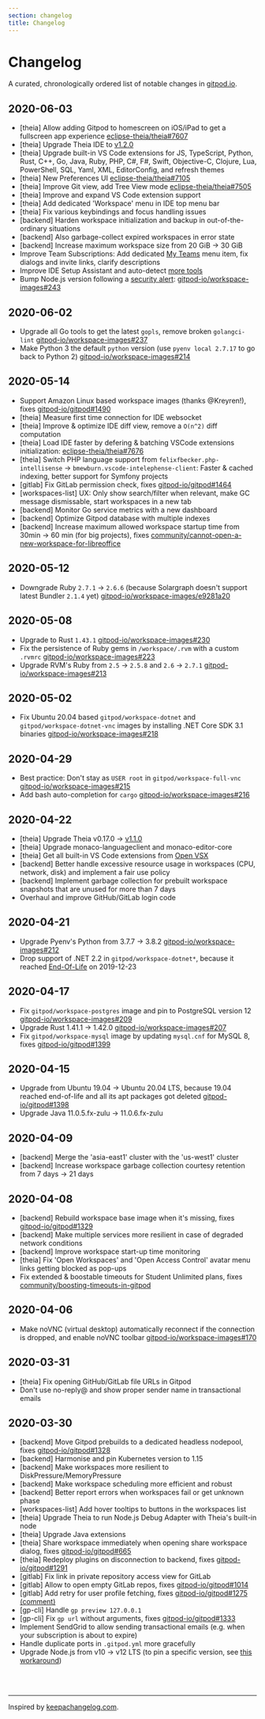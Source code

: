 ```yaml
---
section: changelog
title: Changelog
---
```


# Changelog

A curated, chronologically ordered list of notable changes in [gitpod.io](https://www.gitpod.io/).

## 2020-06-03

- [theia] Allow adding Gitpod to homescreen on iOS/iPad to get a fullscreen app experience [eclipse-theia/theia#7607](https://github.com/eclipse-theia/theia/issues/7607)
- [theia] Upgrade Theia IDE to [v1.2.0](https://github.com/eclipse-theia/theia/blob/master/CHANGELOG.md#v120)
- [theia] Upgrade built-in VS Code extensions for JS, TypeScript, Python, Rust, C++, Go, Java, Ruby, PHP, C#, F#, Swift, Objective-C, Clojure, Lua, PowerShell, SQL, Yaml, XML, EditorConfig, and refresh themes
- [theia] New Preferences UI [eclipse-theia/theia#7105](https://github.com/eclipse-theia/theia/pull/7105)
- [theia] Improve Git view, add Tree View mode [eclipse-theia/theia#7505](https://github.com/eclipse-theia/theia/pull/7505)
- [theia] Improve and expand VS Code extension support
- [theia] Add dedicated 'Workspace' menu in IDE top menu bar
- [theia] Fix various keybindings and focus handling issues
- [backend] Harden workspace initialization and backup in out-of-the-ordinary situations
- [backend] Also garbage-collect expired workspaces in error state
- [backend] Increase maximum workspace size from 20 GiB → 30 GiB
- Improve Team Subscriptions: Add dedicated [My Teams](https://gitpod.io/teams/) menu item, fix dialogs and invite links, clarify descriptions
- Improve IDE Setup Assistant and auto-detect [more tools](https://github.com/gitpod-io/gitpod-yml-inferrer/compare/5710153c...2212efac)
- Bump Node.js version following a [security alert](https://twitter.com/liran_tal/status/1267519052731289600): [gitpod-io/workspace-images#243](https://github.com/gitpod-io/workspace-images/pull/243)

## 2020-06-02

- Upgrade all Go tools to get the latest `gopls`, remove broken `golangci-lint` [gitpod-io/workspace-images#237](https://github.com/gitpod-io/workspace-images/pull/237)
- Make Python 3 the default `python` version (use `pyenv local 2.7.17` to go back to Python 2) [gitpod-io/workspace-images#214](https://github.com/gitpod-io/workspace-images/pull/214)

## 2020-05-14

- Support Amazon Linux based workspace images (thanks @Kreyren!), fixes [gitpod-io/gitpod#1490](https://github.com/gitpod-io/gitpod/issues/1490)
- [theia] Measure first time connection for IDE websocket
- [theia] Improve & optimize IDE diff view, remove a `O(n^2)` diff computation
- [theia] Load IDE faster by defering & batching VSCode extensions initialization: [eclipse-theia/theia#7676](https://github.com/eclipse-theia/theia/pull/7676)
- [theia] Switch PHP language support from `felixfbecker.php-intellisense` → `bmewburn.vscode-intelephense-client`: Faster & cached indexing, better support for Symfony projects
- [gitlab] Fix GitLab permission check, fixes [gitpod-io/gitpod#1464](https://github.com/gitpod-io/gitpod/issues/1464)
- [workspaces-list] UX: Only show search/filter when relevant, make GC message dismissable, start workspaces in a new tab
- [backend] Monitor Go service metrics with a new dashboard
- [backend] Optimize Gitpod database with multiple indexes
- [backend] Increase maximum allowed workspace startup time from 30min → 60 min (for big projects), fixes [community/cannot-open-a-new-workspace-for-libreoffice](https://community.gitpod.io/t/cannot-open-a-new-workspace-for-libreoffice/1237)

## 2020-05-12

- Downgrade Ruby `2.7.1` → `2.6.6` (because Solargraph doesn't support latest Bundler `2.1.4` yet) [gitpod-io/workspace-images/e9281a20](https://github.com/gitpod-io/workspace-images/commit/e9281a207c4c6b4c7df2e91e9ec81f36ed0652ae)

## 2020-05-08

- Upgrade to Rust `1.43.1` [gitpod-io/workspace-images#230](https://github.com/gitpod-io/workspace-images/pull/230)
- Fix the persistence of Ruby gems in `/workspace/.rvm` with a custom `.rvmrc` [gitpod-io/workspace-images#223](https://github.com/gitpod-io/workspace-images/pull/223)
- Upgrade RVM's Ruby from `2.5` → `2.5.8` and `2.6` → `2.7.1` [gitpod-io/workspace-images#213](https://github.com/gitpod-io/workspace-images/pull/213)

## 2020-05-02

- Fix Ubuntu 20.04 based `gitpod/workspace-dotnet` and `gitpod/workspace-dotnet-vnc` images by installing .NET Core SDK 3.1 binaries [gitpod-io/workspace-images#218](https://github.com/gitpod-io/workspace-images/pull/218)

## 2020-04-29

- Best practice: Don't stay as `USER root` in `gitpod/workspace-full-vnc` [gitpod-io/workspace-images#215](https://github.com/gitpod-io/workspace-images/pull/215)
- Add bash auto-completion for `cargo` [gitpod-io/workspace-images#216](https://github.com/gitpod-io/workspace-images/pull/216)

## 2020-04-22

- [theia] Upgrade Theia v0.17.0 → [v1.1.0](https://github.com/eclipse-theia/theia/blob/master/CHANGELOG.md#v110)
- [theia] Upgrade monaco-languageclient and monaco-editor-core
- [theia] Get all built-in VS Code extensions from [Open VSX](https://open-vsx.org)
- [backend] Better handle excessive resource usage in workspaces (CPU, network, disk) and implement a fair use policy
- [backend] Implement garbage collection for prebuilt workspace snapshots that are unused for more than 7 days
- Overhaul and improve GitHub/GitLab login code

## 2020-04-21

- Upgrade Pyenv's Python from 3.7.7 → 3.8.2 [gitpod-io/workspace-images#212](https://github.com/gitpod-io/workspace-images/pull/212)
- Drop support of .NET 2.2 in `gitpod/workspace-dotnet*`, because it reached [End-Of-Life](https://dotnet.microsoft.com/platform/support/policy/dotnet-core) on 2019-12-23

## 2020-04-17

- Fix `gitpod/workspace-postgres` image and pin to PostgreSQL version 12 [gitpod-io/workspace-images#209](https://github.com/gitpod-io/workspace-images/pull/209)
- Upgrade Rust 1.41.1 → 1.42.0 [gitpod-io/workspace-images#207](https://github.com/gitpod-io/workspace-images/pull/207)
- Fix `gitpod/workspace-mysql` image by updating `mysql.cnf` for MySQL 8, fixes [gitpod-io/gitpod#1399](https://github.com/gitpod-io/gitpod/issues/1399)

## 2020-04-15

- Upgrade from Ubuntu 19.04 → Ubuntu 20.04 LTS, because 19.04 reached end-of-life and all its apt packages got deleted [gitpod-io/gitpod#1398](https://github.com/gitpod-io/gitpod/issues/1398)
- Upgrade Java 11.0.5.fx-zulu → 11.0.6.fx-zulu

## 2020-04-09

- [backend] Merge the 'asia-east1' cluster with the 'us-west1' cluster
- [backend] Increase workspace garbage collection courtesy retention from 7 days → 21 days

## 2020-04-08

- [backend] Rebuild workspace base image when it's missing, fixes [gitpod-io/gitpod#1329](https://github.com/gitpod-io/gitpod/issues/1329)
- [backend] Make multiple services more resilient in case of degraded network conditions
- [backend] Improve workspace start-up time monitoring
- [theia] Fix 'Open Workspaces' and 'Open Access Control' avatar menu links getting blocked as pop-ups
- Fix extended & boostable timeouts for Student Unlimited plans, fixes [community/boosting-timeouts-in-gitpod](https://community.gitpod.io/t/boosting-timeouts-in-gitpod/1114)

## 2020-04-06

- Make noVNC (virtual desktop) automatically reconnect if the connection is dropped, and enable noVNC toolbar [gitpod-io/workspace-images#170](https://github.com/gitpod-io/workspace-images/pull/170)

## 2020-03-31

- [theia] Fix opening GitHub/GitLab file URLs in Gitpod
- Don't use no-reply@ and show proper sender name in transactional emails

## 2020-03-30

- [backend] Move Gitpod prebuilds to a dedicated headless nodepool, fixes [gitpod-io/gitpod#1328](https://github.com/gitpod-io/gitpod/issues/1328)
- [backend] Harmonise and pin Kubernetes version to 1.15
- [backend] Make workspaces more resilient to DiskPressure/MemoryPressure
- [backend] Make workspace scheduling more efficient and robust
- [backend] Better report errors when workspaces fail or get unknown phase
- [workspaces-list] Add hover tooltips to buttons in the workspaces list
- [theia] Upgrade Theia to run Node.js Debug Adapter with Theia's built-in node
- [theia] Upgrade Java extensions
- [theia] Share workspace immediately when opening share workspace dialog, fixes [gitpod-io/gitpod#665](https://github.com/gitpod-io/gitpod/issues/665)
- [theia] Redeploy plugins on disconnection to backend, fixes [gitpod-io/gitpod#1291](https://github.com/gitpod-io/gitpod/issues/1291)
- [gitlab] Fix link in private repository access view for GitLab
- [gitlab] Allow to open empty GitLab repos, fixes [gitpod-io/gitpod#1014](https://github.com/gitpod-io/gitpod/issues/1014)
- [gitlab] Add retry for user profile fetching, fixes [gitpod-io/gitpod#1275 (comment)](https://github.com/gitpod-io/gitpod/issues/1275#issuecomment-599157231)
- [gp-cli] Handle `gp preview 127.0.0.1`
- [gp-cli] Fix `gp url` without arguments, fixes [gitpod-io/gitpod#1333](https://github.com/gitpod-io/gitpod/issues/1333)
- Implement SendGrid to allow sending transactional emails (e.g. when your subscription is about to expire)
- Handle duplicate ports in `.gitpod.yml` more gracefully
- Upgrade Node.js from v10 → v12 LTS (to pin a specific version, see [this workaround](https://github.com/gitpod-io/workspace-images/pull/178#issuecomment-602465333))

<br><br>

---

Inspired by [keepachangelog.com](https://keepachangelog.com/).
